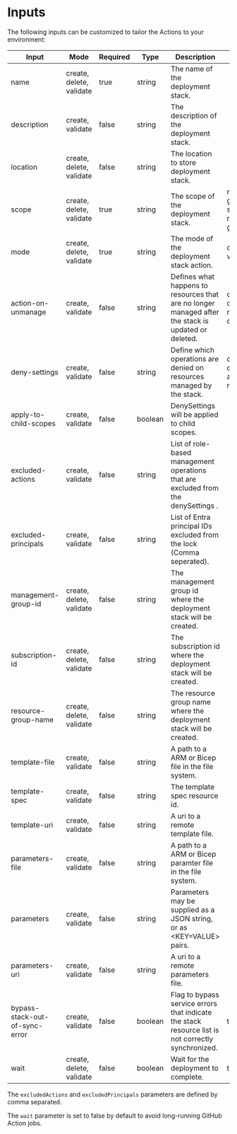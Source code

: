 # Inputs

The following inputs can be customized to tailor the Actions to your
environment:

<!-- textlint-disable -->

| Input                          | Mode                     | Required | Type    | Description                                                                                         | Values                                         |
| ------------------------------ | ------------------------ | -------- | ------- | --------------------------------------------------------------------------------------------------- | ---------------------------------------------- |
| name                           | create, delete, validate | true     | string  | The name of the deployment stack.                                                                   |                                                |
| description                    | create, validate         | false    | string  | The description of the deployment stack.                                                            |                                                |
| location                       | create, delete, validate | false    | string  | The location to store deployment stack.                                                             |                                                |
| scope                          | create, delete, validate | true     | string  | The scope of the deployment stack.                                                                  | management-group, subscription, resource-group |
| mode                           | create, delete, validate | true     | string  | The mode of the deployment stack action.                                                            | create, delete, validate                       |
| action-on-unmanage             | create, validate         | false    | string  | Defines what happens to resources that are no longer managed after the stack is updated or deleted. | delete-all, delete-resources, detach-all       |
| deny-settings                  | create, validate         | false    | string  | Define which operations are denied on resources managed by the stack.                               | deny-delete, deny-write-and-delete, none       |
| apply-to-child-scopes          | create, validate         | false    | boolean | DenySettings will be applied to child scopes.                                                       |                                                |
| excluded-actions               | create, validate         | false    | string  | List of role-based management operations that are excluded from the denySettings .                  |                                                |
| excluded-principals            | create, validate         | false    | string  | List of Entra principal IDs excluded from the lock (Comma seperated).                               |                                                |
| management-group-id            | create, delete, validate | false    | string  | The management group id where the deployment stack will be created.                                 |                                                |
| subscription-id                | create, delete, validate | false    | string  | The subscription id where the deployment stack will be created.                                     |                                                |
| resource-group-name            | create, delete, validate | false    | string  | The resource group name where the deployment stack will be created.                                 |                                                |
| template-file                  | create, validate         | false    | string  | A path to a ARM or Bicep file in the file system.                                                   |                                                |
| template-spec                  | create, validate         | false    | string  | The template spec resource id.                                                                      |                                                |
| template-uri                   | create, validate         | false    | string  | A uri to a remote template file.                                                                    |                                                |
| parameters-file                | create, validate         | false    | string  | A path to a ARM or Bicep paramter file in the file system.                                          |                                                |
| parameters                     | create, validate         | false    | string  | Parameters may be supplied as a JSON string, or as <KEY=VALUE> pairs.                               |                                                |
| parameters-uri                 | create, validate         | false    | string  | A uri to a remote parameters file.                                                                  |                                                |
| bypass-stack-out-of-sync-error | create, validate         | false    | boolean | Flag to bypass service errors that indicate the stack resource list is not correctly synchronized.  | true, false                                    |
| wait                           | create, delete, validate | false    | boolean | Wait for the deployment to complete.                                                                | true, false                                    |

<!-- textlint-enable -->

The `excludedActions` and `excludedPrincipals` parameters are defined by comma
separated.

The `wait` parameter is set to false by default to avoid long-running GitHub
Action jobs.
